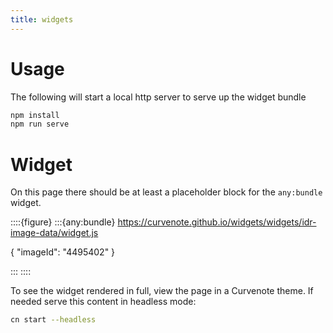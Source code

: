 ```yaml
---
title: widgets
---
```


# Usage

The following will start a local http server to serve up the widget bundle

```sh
npm install
npm run serve
```

# Widget

On this page there should be at least a placeholder block for the `any:bundle` widget.

::::{figure}
:::{any:bundle} https://curvenote.github.io/widgets/widgets/idr-image-data/widget.js

{ "imageId": "4495402" }

:::
::::

To see the widget rendered in full, view the page in a Curvenote theme. If needed serve this
content in headless mode:

```sh
cn start --headless
```
